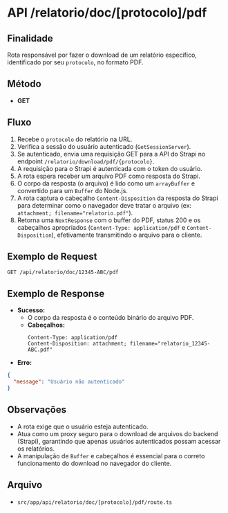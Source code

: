 # API /relatorio/doc/[protocolo]/pdf

## Finalidade
Rota responsável por fazer o download de um relatório específico, identificado por seu `protocolo`, no formato PDF.

## Método
- **GET**

## Fluxo
1.  Recebe o `protocolo` do relatório na URL.
2.  Verifica a sessão do usuário autenticado (`GetSessionServer`).
3.  Se autenticado, envia uma requisição GET para a API do Strapi no endpoint `/relatorio/download/pdf/{protocolo}`.
4.  A requisição para o Strapi é autenticada com o token do usuário.
5.  A rota espera receber um arquivo PDF como resposta do Strapi.
6.  O corpo da resposta (o arquivo) é lido como um `arrayBuffer` e convertido para um `Buffer` do Node.js.
7.  A rota captura o cabeçalho `Content-Disposition` da resposta do Strapi para determinar como o navegador deve tratar o arquivo (ex: `attachment; filename="relatorio.pdf"`).
8.  Retorna uma `NextResponse` com o buffer do PDF, status 200 e os cabeçalhos apropriados (`Content-Type: application/pdf` e `Content-Disposition`), efetivamente transmitindo o arquivo para o cliente.

## Exemplo de Request
```http
GET /api/relatorio/doc/12345-ABC/pdf
```

## Exemplo de Response
- **Sucesso:**
  - O corpo da resposta é o conteúdo binário do arquivo PDF.
  - **Cabeçalhos:**
    ```
    Content-Type: application/pdf
    Content-Disposition: attachment; filename="relatorio_12345-ABC.pdf"
    ```
- **Erro:**
```json
{
  "message": "Usuário não autenticado"
}
```

## Observações
- A rota exige que o usuário esteja autenticado.
- Atua como um proxy seguro para o download de arquivos do backend (Strapi), garantindo que apenas usuários autenticados possam acessar os relatórios.
- A manipulação de `Buffer` e cabeçalhos é essencial para o correto funcionamento do download no navegador do cliente.

## Arquivo
- `src/app/api/relatorio/doc/[protocolo]/pdf/route.ts`
